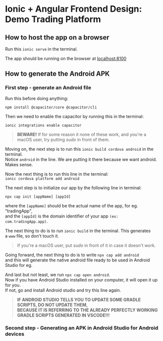 # Ionic + Angular Frontend Design: Demo Trading Platform

## How to host the app on a browser

Run this ```ionic serve``` in the terminal.

The app should be running on the browser at [localhost:8100](http://localhost:8100)

## How to generate the Android APK

### First step - generate an Android file

Run this before doing anything:

```npm install @capacitor/core @capacitor/cli```

Then we need to enable the capacitor by running this in the terminal:

```ionic integrations enable capacitor```

> **BEWARE!** If for some reason it none of these work, and you're a macOS user, 
> try putting _sudo_ in front of them.

Moving on, the next step is to run this ```ionic build cordova android``` in the terminal. <br>
Notice ```android``` in the line. We are putting it there because we want android. Makes sense.

Now the next thing is to run this line in the terminal: <br>
```ionic cordova platform add android```

The next step is to initialize our app by the following line in terminal: <br>

```npx cap init [appName] [appId]```

where the `[appName]` should be the actual name of the app, for eg. "tradingApp", <br>
and the `[appId]` is the domain identifier of your app `(ex: com.tradingApp.app)`.

The next thing to do is to run ```ionic build``` in the terminal. This generates <br>
a ```www``` file, so don't touch it.

> If you're a macOS user, put _sudo_ in front of it in case it doesn't work. 

Going forward, the next thing to do is to write ```npx cap add android``` <br>
and this will generate the native android file ready to be used in Android Studio for eg.

And last but not least, we run ```npx cap open android```. <br>
Now if you have Android Studio installed on your computer, it will open it up for you. <br>
If not, go and install Android studio and try this line again.

> **IF ANDROID STUDIO TELLS YOU TO UPDATE SOME GRADLE SCRIPTS, DO NOT UPDATE THEM, <br>
BECAUSE IT IS REFERRING TO THE ALREADY PERFECTLY WORKING GRADLE SCRIPTS GENERATED IN VSCODE!!!**

### Second step - Generating an APK in Android Studio for Android devices


